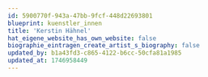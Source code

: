 ```yaml
---
id: 5900770f-943a-47bb-9fcf-448d22693801
blueprint: kuenstler_innen
title: 'Kerstin Hähnel'
hat_eigene_website_has_own_website: false
biographie_eintragen_create_artist_s_biography: false
updated_by: b1a43fd3-c865-4122-b6cc-50cfa81a1985
updated_at: 1746958449
---
```

